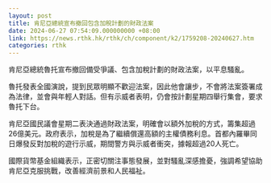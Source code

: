 ```yaml
---
layout: post
title: 肯尼亞總統宣布撤回包含加稅計劃的財政法案
date: 2024-06-27 07:54:09.000000000 +08:00
link: https://news.rthk.hk/rthk/ch/component/k2/1759208-20240627.htm
categories: rthk
---
```


肯尼亞總統魯托宣布撤回備受爭議、包含加稅計劃的財政法案，以平息騷亂。

魯托發表全國演說，提到民眾明顯不歡迎法案，因此他會讓步，不會將法案簽署成為法律，並會與年輕人對話。但有示威者表明，仍會按計劃星期四舉行集會，要求魯托下台。

肯尼亞國民議會星期二表決通過財政法案，明確會以額外加稅的方式，籌集超過26億美元。政府表示，加稅是為了繼續償還高額的主權債務利息。首都內羅畢同日爆發反對加稅的遊行示威，期間警方與示威者衝突，據報超過20人死亡。

國際貨幣基金組織表示，正密切關注事態發展，並對騷亂深感擔憂，強調希望協助肯尼亞克服挑戰，改善經濟前景和人民福祉。
